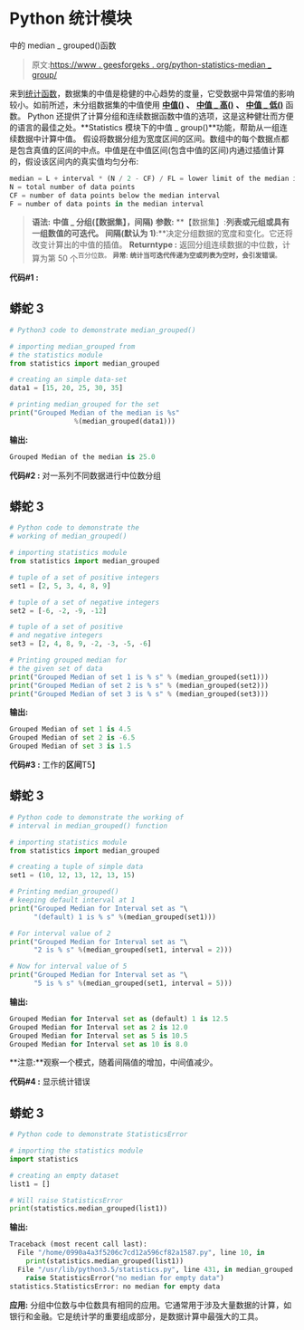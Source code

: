 # Python 统计模块

中的 median _ grouped()函数

> 原文:[https://www . geesforgeks . org/python-statistics-median _ group/](https://www.geeksforgeeks.org/python-statistics-median_grouped/)

来到[统计函数](https://www.geeksforgeeks.org/statistical-functions-python-set-1averages-measure-central-location/)，数据集的中值是稳健的中心趋势的度量，它受数据中异常值的影响较小。如前所述，未分组数据集的中值使用 [**中值()**](https://www.geeksforgeeks.org/python-statistics-median/) **、** [**中值 _ 高()**](https://www.geeksforgeeks.org/python-statistics-median_high/) **、** [**中值 _ 低()**](https://www.geeksforgeeks.org/median_low-python-statistics/) 函数。
Python 还提供了计算分组和连续数据函数中值的选项，这是这种健壮而方便的语言的最佳之处。**Statistics 模块下的中值 _ group()**功能，帮助从一组连续数据中计算中值。
假设将数据分组为宽度区间的区间。数组中的每个数据点都是包含真值的区间的中点。中值是在中值区间(包含中值的区间)内通过插值计算的，假设该区间内的真实值均匀分布:

```py
median = L + interval * (N / 2 - CF) / FL = lower limit of the median interval
N = total number of data points
CF = number of data points below the median interval
F = number of data points in the median interval
```

> **语法:** **中值 _ 分组(【数据集】，间隔)**
> **参数:**
> **【数据集】:**列表或元组或具有一组数值的可迭代。
> **间隔**(默认为 1)**:**决定分组数据的宽度和变化。它还将改变计算出的中值的插值。
> **Returntype :** 返回分组连续数据的中位数，计算为第 50 个<sup>百分位数。
> **异常:** **统计当可迭代传递为空或列表为空时，会引发错误**。</sup>

**代码#1 :**

## 蟒蛇 3

```py
# Python3 code to demonstrate median_grouped()

# importing median_grouped from
# the statistics module
from statistics import median_grouped

# creating an simple data-set
data1 = [15, 20, 25, 30, 35]

# printing median_grouped for the set
print("Grouped Median of the median is %s"
                %(median_grouped(data1)))
```

**输出:**

```py
Grouped Median of the median is 25.0
```

**代码#2 :** 对一系列不同数据进行中位数分组

## 蟒蛇 3

```py
# Python code to demonstrate the
# working of median_grouped()

# importing statistics module
from statistics import median_grouped

# tuple of a set of positive integers
set1 = [2, 5, 3, 4, 8, 9]

# tuple of a set of negative integers
set2 = [-6, -2, -9, -12]

# tuple of a set of positive
# and negative integers
set3 = [2, 4, 8, 9, -2, -3, -5, -6]

# Printing grouped median for
# the given set of data
print("Grouped Median of set 1 is % s" % (median_grouped(set1)))
print("Grouped Median of set 2 is % s" % (median_grouped(set2)))
print("Grouped Median of set 3 is % s" % (median_grouped(set3)))
```

**输出:**

```py
Grouped Median of set 1 is 4.5
Grouped Median of set 2 is -6.5
Grouped Median of set 3 is 1.5
```

**代码#3 :** 工作的**区间**T5】

## 蟒蛇 3

```py
# Python code to demonstrate the working of
# interval in median_grouped() function

# importing statistics module
from statistics import median_grouped

# creating a tuple of simple data
set1 = (10, 12, 13, 12, 13, 15)

# Printing median_grouped()
# keeping default interval at 1
print("Grouped Median for Interval set as "\
      "(default) 1 is % s" %(median_grouped(set1)))

# For interval value of 2
print("Grouped Median for Interval set as "\
      "2 is % s" %(median_grouped(set1, interval = 2)))

# Now for interval value of 5
print("Grouped Median for Interval set as "\
      "5 is % s" %(median_grouped(set1, interval = 5)))
```

**输出:**

```py
Grouped Median for Interval set as (default) 1 is 12.5
Grouped Median for Interval set as 2 is 12.0
Grouped Median for Interval set as 5 is 10.5
Grouped Median for Interval set as 10 is 8.0
```

**注意:**观察一个模式，随着间隔值的增加，中间值减少。

**代码#4 :** 显示统计错误

## 蟒蛇 3

```py
# Python code to demonstrate StatisticsError

# importing the statistics module
import statistics

# creating an empty dataset
list1 = []

# Will raise StatisticsError
print(statistics.median_grouped(list1))
```

**输出:**

```py
Traceback (most recent call last):
  File "/home/0990a4a3f5206c7cd12a596cf82a1587.py", line 10, in 
    print(statistics.median_grouped(list1))
  File "/usr/lib/python3.5/statistics.py", line 431, in median_grouped
    raise StatisticsError("no median for empty data")
statistics.StatisticsError: no median for empty data
```

**应用:**
分组中位数与中位数具有相同的应用。它通常用于涉及大量数据的计算，如银行和金融。它是统计学的重要组成部分，是数据计算中最强大的工具。